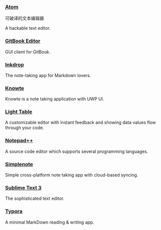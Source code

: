 ### [Atom](https://atom.io/)

可破译的文本编辑器

A hackable text editor.

### [GitBook Editor](https://www.gitbook.com/editor)

GUI client for GitBook.

### [Inkdrop](https://www.inkdrop.info/)

The note-taking app for Markdown lovers.

### [Knowte](http://www.digimezzo.com/content/software/knowte/)

Knowte is a note taking application with UWP UI.

### [Light Table](http://lighttable.com/)

A customizable editor with instant feedback and showing data values flow through your code.

### [Notepad++](https://notepad-plus-plus.org/)

A source code editor which supports several programming languages.

### [Simplenote](https://simplenote.com/)

Simple cross-platform note taking app with cloud-based syncing.

### [Sublime Text 3](http://www.sublimetext.com/3)

The sophisticated text editor.

### [Typora](https://typora.io/)

A minimal MarkDown reading & writing app.

